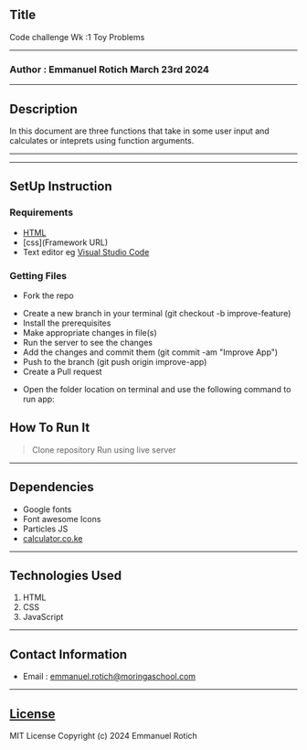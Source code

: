 ## Title
Code challenge Wk :1 Toy Problems
*****
### Author : Emmanuel Rotich March 23rd 2024
****
## Description
In this document are three functions that take in some user input and calculates or inteprets using function arguments.
******
********
## SetUp Instruction
### Requirements
* [HTML](html.com)
* [css](Framework URL)
* Text editor eg [Visual Studio Code](https://code.visualstudio.com/download)


### Getting Files
* Fork the repo
- Create a new branch in your terminal (git checkout -b improve-feature)
- Install the prerequisites
- Make appropriate changes in file(s)
- Run the server to see the changes
- Add the changes and commit them (git commit -am "Improve App")
- Push to the branch (git push origin improve-app)
- Create a Pull request
* Open the folder location on terminal and use the following command to run app:

## How To Run It
>  Clone repository
> Run using live server
*****
## Dependencies
- Google fonts
- Font awesome Icons
- Particles JS
- [calculator.co.ke](https://calculator.co.ke/kra-paye-calculator/)
*****
## Technologies Used
1. HTML
2. CSS
3. JavaScript
*****
## Contact Information
* Email : emmanuel.rotich@moringaschool.com
*****
## [License](LICENSE)
MIT License
Copyright (c) 2024 Emmanuel Rotich